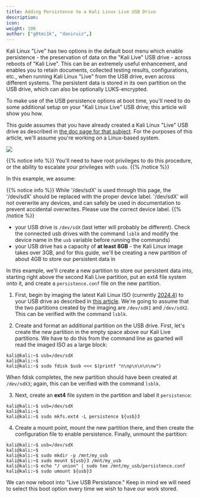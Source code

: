 ```yaml
---
title: Adding Persistence to a Kali Linux Live USB Drive
description:
icon:
weight: 100
author: ["g0tmi1k", "daniruiz",]
---
```


Kali Linux "Live" has two options in the default boot menu which enable persistence - the preservation of data on the "Kali Live" USB drive - across reboots of "Kali Live". This can be an extremely useful enhancement, and enables you to retain documents, collected testing results, configurations, etc., when running Kali Linux "Live" from the USB drive, even across different systems. The persistent data is stored in its own partition on the USB drive, which can also be optionally LUKS-encrypted.

To make use of the USB persistence options at boot time, you'll need to do some additional setup on your "Kali Linux Live" USB drive; this article will show you how.

This guide assumes that you have already created a Kali Linux "Live" USB drive as described in [the doc page for that subject](/docs/usb/live-usb-install-with-windows/). For the purposes of this article, we'll assume you're working on a Linux-based system.

![](kali-live-usb-persistence.png)

{{% notice info %}}
You'll need to have root privileges to do this procedure, or the ability to escalate your privileges with `sudo`.
{{% /notice %}}

In this example, we assume:

{{% notice info %}}
While '/dev/sdX' is used through this page, the '/dev/sdX' should be replaced with the proper device label. '/dev/sdX' will not overwrite any devices, and can safely be used in documentation to prevent accidental overwrites. Please use the correct device label.
{{% /notice %}}

- your USB drive is `/dev/sdX` (last letter will probably be different). Check the connected usb drives with the command `lsblk` and modify the device name in the `usb` variable before running the commands)
- your USB drive has a capacity of **at least 8GB** - the Kali Linux image takes over 3GB, and for this guide, we'll be creating a new partition of about 4GB to store our persistent data in

In this example, we'll create a new partition to store our persistent data into, starting right above the second Kali Live partition, put an ext4 file system onto it, and create a `persistence.conf` file on the new partition.

1. First, begin by imaging the latest Kali Linux ISO (currently [2024.4](/get-kali/)) to your USB drive as described in [this article](/docs/usb/live-usb-install-with-windows/). We're going to assume that the two partitions created by the imaging are `/dev/sdX1` and `/dev/sdX2`. This can be verified with the command `lsblk`.

2. Create and format an additional partition on the USB drive.
First, let's create the new partition in the empty space above our Kali Live partitions. We have to do this from the command line as gparted will read the imaged ISO as a large block:

```console
kali@kali:~$ usb=/dev/sdX
kali@kali:~$
kali@kali:~$ sudo fdisk $usb <<< $(printf "n\np\n\n\n\nw")
```

When fdisk completes, the new partition should have been created at `/dev/sdX3`; again, this can be verified with the command `lsblk`.

3. Next, create an **ext4** file system in the partition and label it `persistence`:

```console
kali@kali:~$ usb=/dev/sdX
kali@kali:~$
kali@kali:~$ sudo mkfs.ext4 -L persistence ${usb}3
```

4. Create a mount point, mount the new partition there, and then create the configuration file to enable persistence. Finally, unmount the partition:

```console
kali@kali:~$ usb=/dev/sdX
kali@kali:~$
kali@kali:~$ sudo mkdir -p /mnt/my_usb
kali@kali:~$ sudo mount ${usb}3 /mnt/my_usb
kali@kali:~$ echo "/ union" | sudo tee /mnt/my_usb/persistence.conf
kali@kali:~$ sudo umount ${usb}3
```

We can now reboot into "Live USB Persistance." Keep in mind we will need to select this boot option every time we wish to have our work stored.
